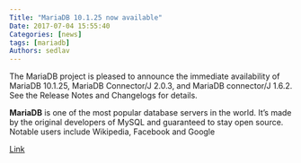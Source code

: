 ```yaml
---
Title: "MariaDB 10.1.25 now available"
Date: 2017-07-04 15:55:40
Categories: [news]
tags: [mariadb]
Authors: sedlav
---
```


The MariaDB project is pleased to announce the immediate availability of MariaDB 10.1.25, MariaDB Connector/J 2.0.3, and MariaDB connector/J 1.6.2. See the Release Notes and Changelogs for details.

**MariaDB** is one of the most popular database servers in the world. It’s made by the original developers of MySQL and guaranteed to stay open source. Notable users include Wikipedia, Facebook and Google

[Link](https://mariadb.com/kb/en/mdb-10125-rn/)
